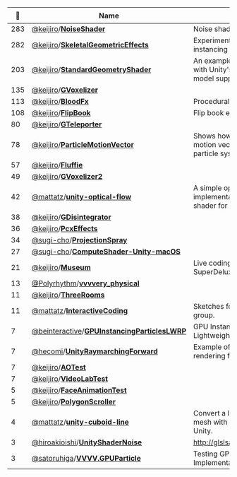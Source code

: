 |:star2: | Name | Description | 🌍|
|---|---|---|---|
|283|[@keijiro](https://github.com/keijiro)/[**NoiseShader**](https://github.com/keijiro/NoiseShader)|Noise shader library for Unity||
|282|[@keijiro](https://github.com/keijiro)/[**SkeletalGeometricEffects**](https://github.com/keijiro/SkeletalGeometricEffects)|Experiments on geometry shader instancing with skeletal animations||
|203|[@keijiro](https://github.com/keijiro)/[**StandardGeometryShader**](https://github.com/keijiro/StandardGeometryShader)|An example of a geometry shader with Unity's standard lighting model support.||
|135|[@keijiro](https://github.com/keijiro)/[**GVoxelizer**](https://github.com/keijiro/GVoxelizer)|||
|113|[@keijiro](https://github.com/keijiro)/[**BloodFx**](https://github.com/keijiro/BloodFx)|Procedural blood stain shader||
|108|[@keijiro](https://github.com/keijiro)/[**FlipBook**](https://github.com/keijiro/FlipBook)|Flip book effect example for Unity||
|80|[@keijiro](https://github.com/keijiro)/[**GTeleporter**](https://github.com/keijiro/GTeleporter)|||
|78|[@keijiro](https://github.com/keijiro)/[**ParticleMotionVector**](https://github.com/keijiro/ParticleMotionVector)|Shows how to support rendering motion vectors within the standard particle system of Unity.||
|57|[@keijiro](https://github.com/keijiro)/[**Fluffie**](https://github.com/keijiro/Fluffie)|||
|49|[@keijiro](https://github.com/keijiro)/[**GVoxelizer2**](https://github.com/keijiro/GVoxelizer2)|||
|42|[@mattatz](https://github.com/mattatz)/[**unity-optical-flow**](https://github.com/mattatz/unity-optical-flow)|A simple optical flow implementation by fragment shader for Unity.||
|38|[@keijiro](https://github.com/keijiro)/[**GDisintegrator**](https://github.com/keijiro/GDisintegrator)|||
|36|[@keijiro](https://github.com/keijiro)/[**PcxEffects**](https://github.com/keijiro/PcxEffects)|||
|34|[@sugi-cho](https://github.com/sugi-cho)/[**ProjectionSpray**](https://github.com/sugi-cho/ProjectionSpray)|||
|27|[@sugi-cho](https://github.com/sugi-cho)/[**ComputeShader-Unity-macOS**](https://github.com/sugi-cho/ComputeShader-Unity-macOS)|||
|21|[@keijiro](https://github.com/keijiro)/[**Museum**](https://github.com/keijiro/Museum)|Live coding rig for Channel 18 at SuperDeluxe||
|13|[@Polyrhythm](https://github.com/Polyrhythm)/[**vvvvery_physical**](https://github.com/Polyrhythm/vvvvery_physical)|||
|11|[@keijiro](https://github.com/keijiro)/[**ThreeRooms**](https://github.com/keijiro/ThreeRooms)|||
|11|[@mattatz](https://github.com/mattatz)/[**InteractiveCoding**](https://github.com/mattatz/InteractiveCoding)|Sketches for interactive coding group.||
|7|[@beinteractive](https://github.com/beinteractive)/[**GPUInstancingParticlesLWRP**](https://github.com/beinteractive/GPUInstancingParticlesLWRP)|GPU Instancing Particle Shader in Lightweight Render Pipeline||
|7|[@hecomi](https://github.com/hecomi)/[**UnityRaymarchingForward**](https://github.com/hecomi/UnityRaymarchingForward)|Example of raymarching in forward rendering for Unity|[:arrow_upper_right:](http://tips.hecomi.com/entry/2018/12/31/211448)|
|7|[@keijiro](https://github.com/keijiro)/[**AOTest**](https://github.com/keijiro/AOTest)|||
|7|[@keijiro](https://github.com/keijiro)/[**VideoLabTest**](https://github.com/keijiro/VideoLabTest)|||
|5|[@keijiro](https://github.com/keijiro)/[**FaceAnimationTest**](https://github.com/keijiro/FaceAnimationTest)|||
|5|[@keijiro](https://github.com/keijiro)/[**PolygonScroller**](https://github.com/keijiro/PolygonScroller)|||
|4|[@mattatz](https://github.com/mattatz)/[**unity-cuboid-line**](https://github.com/mattatz/unity-cuboid-line)|Convert a line topology to a cuboid mesh with Geometry shader for Unity.||
|3|[@hiroakioishi](https://github.com/hiroakioishi)/[**UnityShaderNoise**](https://github.com/hiroakioishi/UnityShaderNoise)|http://glslsandbox.com/e#20793.0||
|3|[@satoruhiga](https://github.com/satoruhiga)/[**VVVV.GPUParticle**](https://github.com/satoruhiga/VVVV.GPUParticle)|Testing GPU Particle Implementation||

